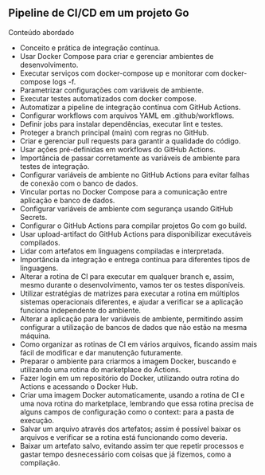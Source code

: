 ## Pipeline de CI/CD em um projeto Go

Conteúdo abordado

* Conceito e prática de integração contínua.
* Usar Docker Compose para criar e gerenciar ambientes de desenvolvimento.
* Executar serviços com docker-compose up e monitorar com docker-compose logs -f.
* Parametrizar configurações com variáveis de ambiente.
* Executar testes automatizados com docker compose.
* Automatizar a pipeline de integração contínua com GitHub Actions.
* Configurar workflows com arquivos YAML em .github/workflows.
* Definir jobs para instalar dependências, executar lint e testes.
* Proteger a branch principal (main) com regras no GitHub.
* Criar e gerenciar pull requests para garantir a qualidade do código.
* Usar ações pré-definidas em workflows do GitHub Actions.
* Importância de passar corretamente as variáveis de ambiente para testes de integração.
* Configurar variáveis de ambiente no GitHub Actions para evitar falhas de conexão com o banco de dados.
* Vincular portas no Docker Compose para a comunicação entre aplicação e banco de dados.
* Configurar variáveis de ambiente com segurança usando GitHub Secrets.
* Configurar o GitHub Actions para compilar projetos Go com go build.
* Usar upload-artifact do GitHub Actions para disponibilizar executáveis compilados.
* Lidar com artefatos em linguagens compiladas e interpretada.
* Importância da integração e entrega contínua para diferentes tipos de linguagens.
* Alterar a rotina de CI para executar em qualquer branch e, assim, mesmo durante o desenvolvimento, vamos ter os testes disponíveis.
* Utilizar estratégias de matrizes para executar a rotina em múltiplos sistemas operacionais diferentes, e ajudar a verificar se a aplicação funciona independente do ambiente.
* Alterar a aplicação para ler variáveis de ambiente, permitindo assim configurar a utilização de bancos de dados que não estão na mesma máquina.
* Como organizar as rotinas de CI em vários arquivos, ficando assim mais fácil de modificar e dar manutenção futuramente.
* Preparar o ambiente para criarmos a imagem Docker, buscando e utilizando uma rotina do marketplace do Actions.
* Fazer login em um repositório do Docker, utilizando outra rotina do Actions e acessando o Docker Hub.
* Criar uma imagem Docker automaticamente, usando a rotina de CI e uma nova rotina do marketplace, lembrando que essa rotina precisa de alguns campos de configuração como o context: para a pasta de execução.
* Salvar um arquivo através dos artefatos; assim é possível baixar os arquivos e verificar se a rotina está funcionando como deveria.
* Baixar um artefato salvo, evitando assim ter que repetir processos e gastar tempo desnecessário com coisas que já fizemos, como a compilação.




